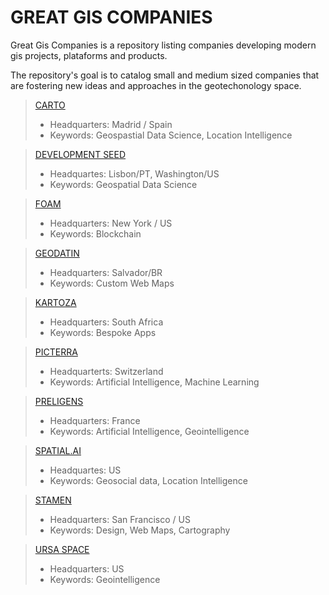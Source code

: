 # GREAT GIS COMPANIES 

Great Gis Companies is a repository listing companies developing modern gis projects, plataforms and products.

The repository's goal is to catalog small and medium sized companies that are fostering new ideas and approaches in the geotechonology space.

> [CARTO](https://carto.com/)
> - Headquarters: Madrid / Spain
> - Keywords: Geospastial Data Science, Location Intelligence

> [DEVELOPMENT SEED](https://developmentseed.org)
> - Headquartes: Lisbon/PT, Washington/US
> - Keywords: Geospatial Data Science

> [FOAM](https://foam.space/)
> - Headquarters: New York / US
> - Keywords: Blockchain

> [GEODATIN](https://geodatin.com/)
> - Headquarters: Salvador/BR
> - Keywords: Custom Web Maps 

> [KARTOZA](https://kartoza.com/)
> - Headquarters: South Africa
> - Keywords: Bespoke Apps

> [PICTERRA](https://picterra.ch)
> - Headquarterts: Switzerland
> - Keywords: Artificial Intelligence, Machine Learning

> [PRELIGENS](https://preligens.com)
> - Headquarters: France
> - Keywords: Artificial Intelligence, Geointelligence

> [SPATIAL.AI](https://spatial.ai)
> - Headquartes: US
> - Keywords: Geosocial data, Location Intelligence

> [STAMEN](https://stamen.com/)
> - Headquarters: San Francisco / US
> - Keywords: Design, Web Maps, Cartography

> [URSA SPACE](https://ursaspace.com/)
> - Headquarters: US
> - Keywords: Geointelligence